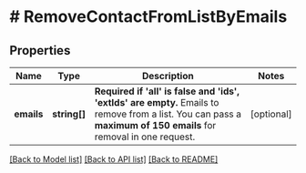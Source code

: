 # # RemoveContactFromListByEmails

## Properties

Name | Type | Description | Notes
------------ | ------------- | ------------- | -------------
**emails** | **string[]** | **Required if &#39;all&#39; is false and &#39;ids&#39;, &#39;extIds&#39; are empty.** Emails to remove from a list. You can pass a **maximum of 150 emails** for removal in one request. | [optional]

[[Back to Model list]](../../README.md#models) [[Back to API list]](../../README.md#endpoints) [[Back to README]](../../README.md)
